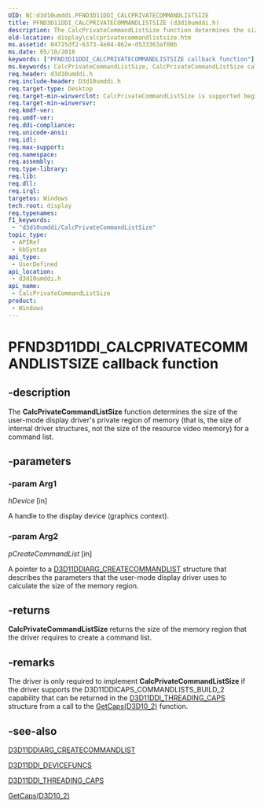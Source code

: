 ```yaml
---
UID: NC:d3d10umddi.PFND3D11DDI_CALCPRIVATECOMMANDLISTSIZE
title: PFND3D11DDI_CALCPRIVATECOMMANDLISTSIZE (d3d10umddi.h)
description: The CalcPrivateCommandListSize function determines the size of the user-mode display driver's private region of memory (that is, the size of internal driver structures, not the size of the resource video memory) for a command list.
old-location: display\calcprivatecommandlistsize.htm
ms.assetid: 04725df2-6373-4e04-862e-d533363af00b
ms.date: 05/10/2018
keywords: ["PFND3D11DDI_CALCPRIVATECOMMANDLISTSIZE callback function"]
ms.keywords: CalcPrivateCommandListSize, CalcPrivateCommandListSize callback function [Display Devices], PFND3D11DDI_CALCPRIVATECOMMANDLISTSIZE, PFND3D11DDI_CALCPRIVATECOMMANDLISTSIZE callback, UserModeDisplayDriverDx11_Functions_ba8c13ec-47a3-4d4a-9356-59c9a3edd34d.xml, d3d10umddi/CalcPrivateCommandListSize, display.calcprivatecommandlistsize
req.header: d3d10umddi.h
req.include-header: D3d10umddi.h
req.target-type: Desktop
req.target-min-winverclnt: CalcPrivateCommandListSize is supported beginning with the Windows 7 operating system.
req.target-min-winversvr: 
req.kmdf-ver: 
req.umdf-ver: 
req.ddi-compliance: 
req.unicode-ansi: 
req.idl: 
req.max-support: 
req.namespace: 
req.assembly: 
req.type-library: 
req.lib: 
req.dll: 
req.irql: 
targetos: Windows
tech.root: display
req.typenames: 
f1_keywords:
 - "d3d10umddi/CalcPrivateCommandListSize"
topic_type:
 - APIRef
 - kbSyntax
api_type:
 - UserDefined
api_location:
 - d3d10umddi.h
api_name:
 - CalcPrivateCommandListSize
product:
 - Windows
---
```


# PFND3D11DDI_CALCPRIVATECOMMANDLISTSIZE callback function

## -description

The <b>CalcPrivateCommandListSize</b> function determines the size of the user-mode display driver's private region of memory (that is, the size of internal driver structures, not the size of the resource video memory) for a command list.

## -parameters

### -param Arg1

*hDevice* [in]

A handle to the display device (graphics context).

### -param Arg2

*pCreateCommandList* [in]

A pointer to a <a href="https://docs.microsoft.com/windows-hardware/drivers/ddi/d3d10umddi/ns-d3d10umddi-d3d11ddiarg_createcommandlist">D3D11DDIARG_CREATECOMMANDLIST</a> structure that describes the parameters that the user-mode display driver uses to calculate the size of the memory region.

## -returns

<b>CalcPrivateCommandListSize</b> returns the size of the memory region that the driver requires to create a command list.

## -remarks

The driver is only required to implement <b>CalcPrivateCommandListSize</b> if the driver supports the D3D11DDICAPS_COMMANDLISTS_BUILD_2 capability that can be returned in the <a href="https://docs.microsoft.com/windows-hardware/drivers/ddi/d3d10umddi/ns-d3d10umddi-d3d11ddi_threading_caps">D3D11DDI_THREADING_CAPS</a> structure from a call to the <a href="https://docs.microsoft.com/windows-hardware/drivers/ddi/d3d10umddi/nc-d3d10umddi-pfnd3d10_2ddi_getcaps">GetCaps(D3D10_2)</a> function.

## -see-also

<a href="https://docs.microsoft.com/windows-hardware/drivers/ddi/d3d10umddi/ns-d3d10umddi-d3d11ddiarg_createcommandlist">D3D11DDIARG_CREATECOMMANDLIST</a>



<a href="https://docs.microsoft.com/windows-hardware/drivers/ddi/d3d10umddi/ns-d3d10umddi-d3d11ddi_devicefuncs">D3D11DDI_DEVICEFUNCS</a>



<a href="https://docs.microsoft.com/windows-hardware/drivers/ddi/d3d10umddi/ns-d3d10umddi-d3d11ddi_threading_caps">D3D11DDI_THREADING_CAPS</a>



<a href="https://docs.microsoft.com/windows-hardware/drivers/ddi/d3d10umddi/nc-d3d10umddi-pfnd3d10_2ddi_getcaps">GetCaps(D3D10_2)</a>

